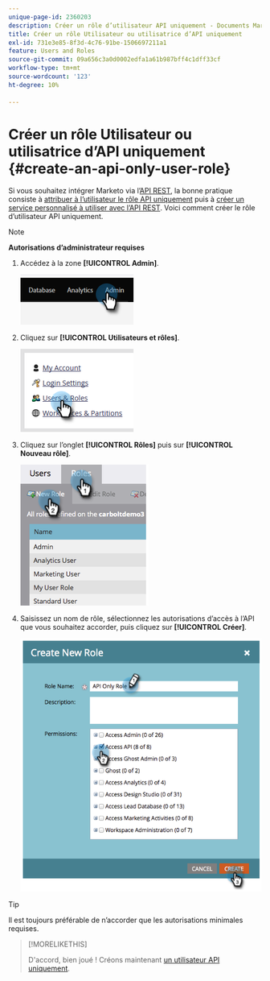 ```yaml
---
unique-page-id: 2360203
description: Créer un rôle d’utilisateur API uniquement - Documents Marketo - Documentation du produit
title: Créer un rôle Utilisateur ou utilisatrice d’API uniquement
exl-id: 731e3e85-8f3d-4c76-91be-1506697211a1
feature: Users and Roles
source-git-commit: 09a656c3a0d0002edfa1a61b987bff4c1dff33cf
workflow-type: tm+mt
source-wordcount: '123'
ht-degree: 10%

---
```


# Créer un rôle Utilisateur ou utilisatrice d’API uniquement {#create-an-api-only-user-role}

Si vous souhaitez intégrer Marketo via l’[API REST](https://experienceleague.adobe.com/fr/docs/marketo-developer/marketo/rest/rest-api), la bonne pratique consiste à [attribuer à l’utilisateur le rôle API uniquement](/help/marketo/product-docs/administration/users-and-roles/create-an-api-only-user.md) puis à [créer un service personnalisé à utiliser avec l’API REST](/help/marketo/product-docs/administration/additional-integrations/create-a-custom-service-for-use-with-rest-api.md). Voici comment créer le rôle d’utilisateur API uniquement.

>[!NOTE]
>
>**Autorisations d’administrateur requises**

1. Accédez à la zone **[!UICONTROL Admin]**.

   ![](assets/create-an-api-only-user-role-1.png)

1. Cliquez sur **[!UICONTROL Utilisateurs et rôles]**.

   ![](assets/create-an-api-only-user-role-2.png)

1. Cliquez sur l’onglet **[!UICONTROL Rôles]** puis sur **[!UICONTROL Nouveau rôle]**.

   ![](assets/create-an-api-only-user-role-3.png)

1. Saisissez un nom de rôle, sélectionnez les autorisations d’accès à l’API que vous souhaitez accorder, puis cliquez sur **[!UICONTROL Créer]**.

   ![](assets/create-an-api-only-user-role-4.png)

>[!TIP]
>
>Il est toujours préférable de n’accorder que les autorisations minimales requises.

>[!MORELIKETHIS]
>
>D&#39;accord, bien joué ! Créons maintenant [un utilisateur API uniquement](/help/marketo/product-docs/administration/users-and-roles/create-an-api-only-user.md).
